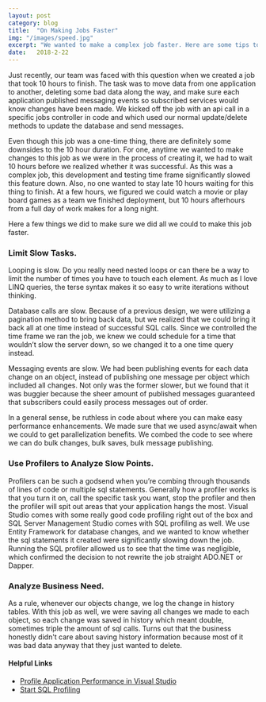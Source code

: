 ```yaml
---
layout: post
category: blog
title:  "On Making Jobs Faster"
img: "/images/speed.jpg"
excerpt: "We wanted to make a complex job faster. Here are some tips to tried to speed up performance."
date:   2018-2-22
---
```


Just recently, our team was faced with this question when we created a job that took 10 hours to finish. The task was to move data from one application to another, deleting some bad data along the way, and make sure each application published messaging events so subscribed services would know changes have been made. We kicked off the job with an api call in a specific jobs controller in code and which used our normal update/delete methods to update the database and send messages.

Even though this job was a one-time thing, there are definitely some downsides to the 10 hour duration. For one, anytime we wanted to make changes to this job as we were in the process of creating it, we had to wait 10 hours before we realized whether it was successful. As this was a complex job, this development and testing time frame significantly slowed this feature down. Also, no one wanted to stay late 10 hours waiting for this thing to finish. At a few hours, we figured we could watch a movie or play board games as a team we finished deployment, but 10 hours afterhours from a full day of work makes for a long night.

Here a few things we did to make sure we did all we could to make this job faster.

### Limit Slow Tasks.
Looping is slow. Do you really need nested loops or can there be a way to limit the number of times you have to touch each element. As much as I love LINQ queries, the terse syntax makes it so easy to write iterations without thinking. 

Database calls are slow. Because of a previous design, we were utilizing a pagination method to bring back data, but we realized that we could bring it back all at one time instead of successful SQL calls. Since we controlled the time frame we ran the job, we knew we could schedule for a time that wouldn’t slow the server down, so we changed it to a one time query instead. 

Messaging events are slow. We had been publishing events for each data change on an object, instead of publishing one message per object which included all changes. Not only was the former slower, but we found that it was buggier because the sheer amount of published messages guaranteed that subscribers could easily process messages out of order. 

In a general sense, be ruthless in code about where you can make easy performance enhancements. We made sure that we used async/await when we could to get parallelization benefits. We combed the code to see where we can do bulk changes, bulk saves, bulk message publishing. 


### Use Profilers to Analyze Slow Points.
Profilers can be such a godsend when you’re combing through thousands of lines of code or multiple sql statements. Generally how a profiler works is that you turn it on, call the specific task you want, stop the profiler and then the profiler will spit out areas that your application hangs the most. Visual Studio comes with some really good code profiling right out of the box and SQL Server Management Studio comes with SQL profiling as well. We use Entity Framework for database changes, and we wanted to know whether the sql statements it created were significantly slowing down the job. Running the SQL profiler allowed us to see that the time was negligible, which confirmed the decision to not rewrite the job straight ADO.NET or Dapper. 

### Analyze Business Need.
As a rule, whenever our objects change, we log the change in history tables. With this job as well, we were saving all changes we made to each object, so each change was saved in history which meant double, sometimes triple the amount of sql calls. Turns out that the business honestly didn't care about saving history information because most of it was bad data anyway that they just wanted to delete.

#### Helpful Links
- [Profile Application Performance in Visual Studio](https://docs.microsoft.com/en-us/visualstudio/profiling/beginners-guide-to-performance-profiling)
- [Start SQL Profiling](https://technet.microsoft.com/en-us/library/ms173799(v=sql.110).aspx)